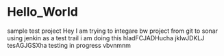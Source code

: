 # Hello_World
sample test project
Hey I am trying to integare bw project from git to sonar using jenkin
as a test trail i am doing this
hladFCJADHucha jklwJDKLJ tesAGJGSXha
testing in progress
vbvnmnm
